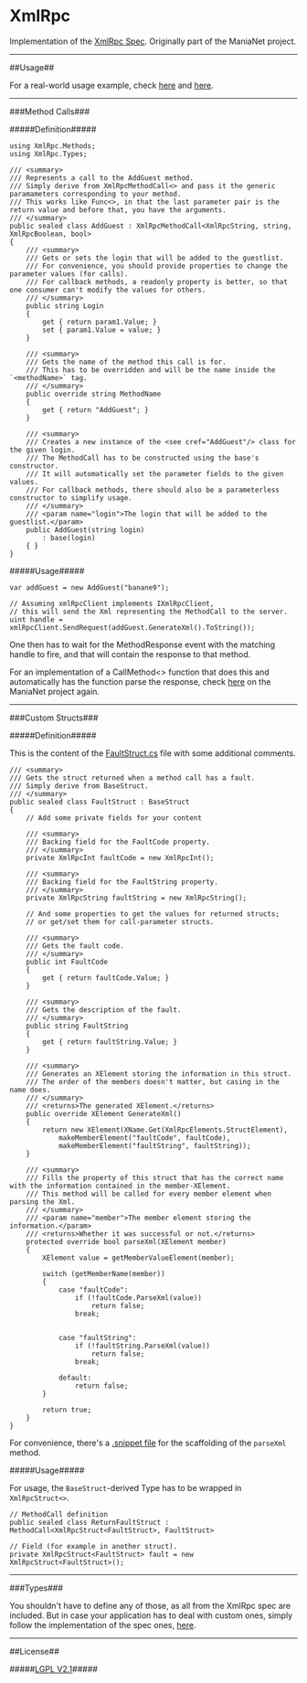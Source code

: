XmlRpc
======

Implementation of the [XmlRpc Spec](http://xmlrpc.scripting.com/spec.html). Originally part of the ManiaNet project.

--------------------------------------------------------------------------------------------------------------------------------

##Usage##

For a real-world usage example, check [here](https://github.com/Banane9/ManiaNet/tree/master/ManiaNet.DedicatedServer/XmlRpc) and [here](https://github.com/Banane9/ManiaNet/blob/32d4533e0548a52e9024cabd2732363b48a62154/ManiaNet.DedicatedServer.Controller/ServerController.cs#L192).

--------------------------------------------------------------------------------------------------------------------------------

###Method Calls###

#####Definition#####

``` CSharp
using XmlRpc.Methods;
using XmlRpc.Types;

/// <summary>
/// Represents a call to the AddGuest method.
/// Simply derive from XmlRpcMethodCall<> and pass it the generic paramameters corresponding to your method.
/// This works like Func<>, in that the last parameter pair is the return value and before that, you have the arguments.
/// </summary>
public sealed class AddGuest : XmlRpcMethodCall<XmlRpcString, string, XmlRpcBoolean, bool>
{
    /// <summary>
    /// Gets or sets the login that will be added to the guestlist.
    /// For convenience, you should provide properties to change the parameter values (for calls).
    /// For callback methods, a readonly property is better, so that one consumer can't modify the values for others.
    /// </summary>
    public string Login
    {
        get { return param1.Value; }
        set { param1.Value = value; }
    }

    /// <summary>
    /// Gets the name of the method this call is for.
    /// This has to be overridden and will be the name inside the `<methodName>` tag.
    /// </summary>
    public override string MethodName
    {
        get { return "AddGuest"; }
    }

    /// <summary>
    /// Creates a new instance of the <see cref="AddGuest"/> class for the given login.
    /// The MethodCall has to be constructed using the base's constructor.
    /// It will automatically set the parameter fields to the given values.
    /// For callback methods, there should also be a parameterless constructor to simplify usage.
    /// </summary>
    /// <param name="login">The login that will be added to the guestlist.</param>
    public AddGuest(string login)
        : base(login)
    { }
}
```

#####Usage#####

``` CSharp
var addGuest = new AddGuest("banane9");

// Assuming xmlRpcClient implements IXmlRpcClient,
// this will send the Xml representing the MethodCall to the server.
uint handle = xmlRpcClient.SendRequest(addGuest.GenerateXml().ToString());
```

One then has to wait for the MethodResponse event with the matching handle to fire, and that will contain the response to that method.

For an implementation of a CallMethod<> function that does this and automatically has the function parse the response, check [here](https://github.com/Banane9/ManiaNet/blob/32d4533e0548a52e9024cabd2732363b48a62154/ManiaNet.DedicatedServer.Controller/ServerController.cs#L192) on the ManiaNet project again.

--------------------------------------------------------------------------------------------------------------------------------

###Custom Structs###

#####Definition#####

This is the content of the [FaultStruct.cs](https://github.com/Banane9/XmlRpc/blob/master/XmlRpc/Types/Structs/FaultStruct.cs) file with some additional comments.


``` CSharp
/// <summary>
/// Gets the struct returned when a method call has a fault.
/// Simply derive from BaseStruct.
/// </summary>
public sealed class FaultStruct : BaseStruct
{
    // Add some private fields for your content

    /// <summary>
    /// Backing field for the FaultCode property.
    /// </summary>
    private XmlRpcInt faultCode = new XmlRpcInt();

    /// <summary>
    /// Backing field for the FaultString property.
    /// </summary>
    private XmlRpcString faultString = new XmlRpcString();

    // And some properties to get the values for returned structs;
    // or get/set them for call-parameter structs.
    
    /// <summary>
    /// Gets the fault code.
    /// </summary>
    public int FaultCode
    {
        get { return faultCode.Value; }
    }

    /// <summary>
    /// Gets the description of the fault.
    /// </summary>
    public string FaultString
    {
        get { return faultString.Value; }
    }

    /// <summary>
    /// Generates an XElement storing the information in this struct.
    /// The order of the members doesn't matter, but casing in the name does.
    /// </summary>
    /// <returns>The generated XElement.</returns>
    public override XElement GenerateXml()
    {
        return new XElement(XName.Get(XmlRpcElements.StructElement),
            makeMemberElement("faultCode", faultCode),
            makeMemberElement("faultString", faultString));
    }

    /// <summary>
    /// Fills the property of this struct that has the correct name with the information contained in the member-XElement.
    /// This method will be called for every member element when parsing the Xml.
    /// </summary>
    /// <param name="member">The member element storing the information.</param>
    /// <returns>Whether it was successful or not.</returns>
    protected override bool parseXml(XElement member)
    {
        XElement value = getMemberValueElement(member);

        switch (getMemberName(member))
        {
            case "faultCode":
                if (!faultCode.ParseXml(value))
                    return false;
                break;


            case "faultString":
                if (!faultString.ParseXml(value))
                    return false;
                break;

            default:
                return false;
        }

        return true;
    }
}

```

For convenience, there's a [.snippet file](https://github.com/Banane9/XmlRpc/blob/master/XmlRpc/Types/Structs/ParseStruct.snippet) for the scaffolding of the `parseXml` method.

#####Usage#####

For usage, the `BaseStruct`-derived Type has to be wrapped in `XmlRpcStruct<>`.

``` CSharp
// MethodCall definition
public sealed class ReturnFaultStruct : MethodCall<XmlRpcStruct<FaultStruct>, FaultStruct>

// Field (for example in another struct).
private XmlRpcStruct<FaultStruct> fault = new XmlRpcStruct<FaultStruct>();
```

--------------------------------------------------------------------------------------------------------------------------------

###Types###

You shouldn't have to define any of those, as all from the XmlRpc spec are included. But in case your application has to deal with custom ones, simply follow the implementation of the spec ones, [here](https://github.com/Banane9/XmlRpc/tree/master/XmlRpc/Types).

--------------------------------------------------------------------------------------------------------------------------------

##License##

#####[LGPL V2.1](https://github.com/Banane9/XmlRpc/tree/master/LICENSE.md)#####
